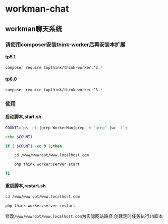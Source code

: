 # workman-chat

## workman聊天系统

### 请使用composer安装**think-worker**后再安装本扩展

#### tp5.1

```bash
composer require topthink/think-worker:^2.*
```

#### tp6.0

```bash
composer require topthink/think-worker:^3.*
```

### 使用

#### 启动脚本,start.sh

```bash
COUNT1=`ps -ef |grep WorkerMan|grep -v "grep" |wc -l`;

echo $COUNT1

if [ $COUNT1 -eq 0 ];then

    cd /www/wwwroot/www.localhost.com

    php think worker:server start

fi
```

#### 重启脚本,restart.sh

```bash
cd /www/wwwroot/www.localhost.com

php think worker:server restart
```

修改`/www/wwwroot/www.localhost.com`为实际网站路径
创建定时任务执行sh脚本
